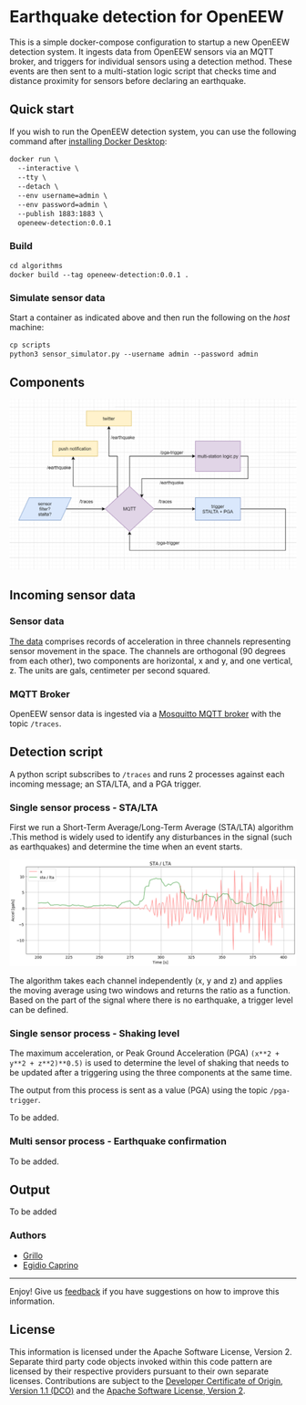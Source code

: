 # Earthquake detection for OpenEEW 
This is a simple docker-compose configuration to startup a new OpenEEW detection system. It ingests data from OpenEEW sensors via an MQTT broker, and triggers for individual sensors using a detection method. These events are then sent to a multi-station logic script that checks time and distance proximity for sensors before declaring an earthquake.
  
## Quick start
If you wish to run the OpenEEW detection system, you can use the following command after [installing Docker Desktop](https://www.docker.com/get-started):

```shell script
docker run \
  --interactive \
  --tty \
  --detach \
  --env username=admin \
  --env password=admin \
  --publish 1883:1883 \
  openeew-detection:0.0.1
```

### Build 

```shell script
cd algorithms
docker build --tag openeew-detection:0.0.1 .
```

### Simulate sensor data

Start a container as indicated above and then run the following on the *host* machine:

```shell script
cp scripts
python3 sensor_simulator.py --username admin --password admin
```

## Components

![MQTT](images/mqtt_workflow.png?raw=true "Diagram")
<p align="center"> 
  
## Incoming sensor data
### Sensor data
[The data](https://openeew.com/docs/historic-data#how-are-records-generated) comprises records of acceleration in three channels representing sensor movement in the space. The channels are orthogonal (90 degrees from each other), two components are horizontal, x and y, and one vertical, z. The units are gals, centimeter per second squared.

### MQTT Broker
OpenEEW sensor data is ingested via a [Mosquitto MQTT broker](https://mosquitto.org/) with the topic `/traces`.

## Detection script
A python script subscribes to `/traces` and runs 2 processes against each incoming message; an STA/LTA, and a PGA trigger.

### Single sensor process - STA/LTA
First we run a Short-Term Average/Long-Term Average (STA/LTA) algorithm .This method is widely used to identify any disturbances in the signal (such as earthquakes) and determine the time when an event starts.

![STA/LTA x component](images/sta_lta_x.png?raw=true "Record M7.2 Pinotepa Nacional, Oaxaca, Mexico (16-02-2018)")
<p align="center">
  
The algorithm takes each channel independently (x, y and z) and applies the moving average using two windows and returns the ratio as a function. Based on the part of the signal where there is no earthquake, a trigger level can be defined.

### Single sensor process - Shaking level
The maximum acceleration, or Peak Ground Acceleration (PGA) `(x**2 + y**2 + z**2)**0.5)` is used to determine the level of shaking that needs to be updated after a triggering using the three components at the same time. 

The output from this process is sent as a  value (PGA) using the topic `/pga-trigger`.

To be added.

### Multi sensor process - Earthquake confirmation
To be added.

## Output
To be added

### Authors
- [Grillo](https://grillo.io)
- [Egidio Caprino](https://github.com/EgidioCaprino)
___

Enjoy!  Give us [feedback](https://github.com/openeew/openeew-detection/issues) if you have suggestions on how to improve this information.

## License

This information is licensed under the Apache Software License, Version 2.  Separate third party code objects invoked within this code pattern are licensed by their respective providers pursuant to their own separate licenses. Contributions are subject to the [Developer Certificate of Origin, Version 1.1 (DCO)](https://developercertificate.org/) and the [Apache Software License, Version 2](http://www.apache.org/licenses/LICENSE-2.0.txt).
